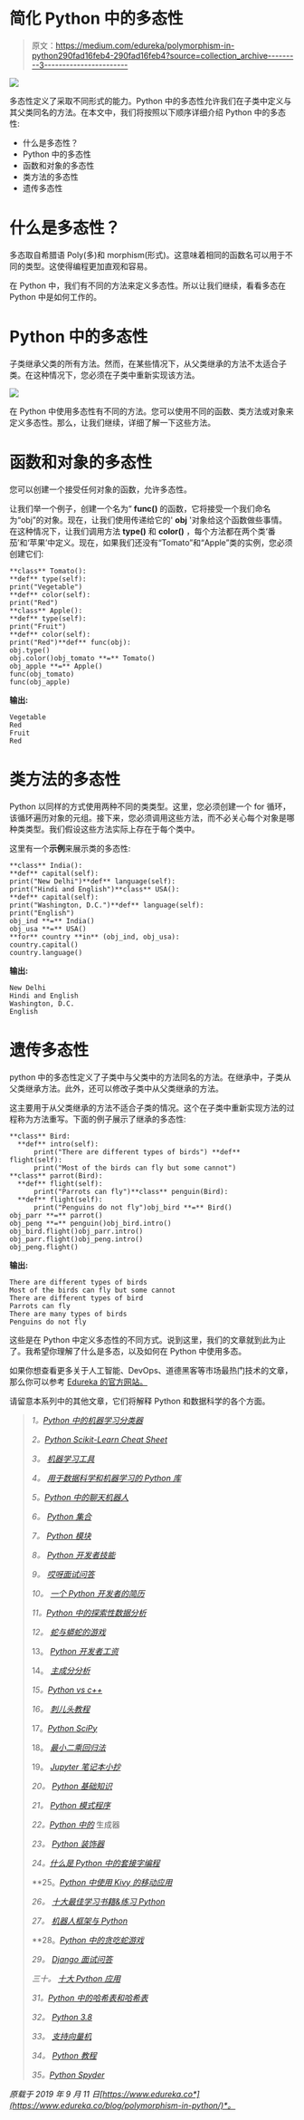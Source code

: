 # 简化 Python 中的多态性

> 原文：<https://medium.com/edureka/polymorphism-in-python290fad16feb4-290fad16feb4?source=collection_archive---------3----------------------->

![](img/09b6e10c8da0f509f08227222ce5bde5.png)

多态性定义了采取不同形式的能力。Python 中的多态性允许我们在子类中定义与其父类同名的方法。在本文中，我们将按照以下顺序详细介绍 Python 中的多态性:

*   什么是多态性？
*   Python 中的多态性
*   函数和对象的多态性
*   类方法的多态性
*   遗传多态性

# 什么是多态性？

多态取自希腊语 Poly(多)和 morphism(形式)。这意味着相同的函数名可以用于不同的类型。这使得编程更加直观和容易。

在 Python 中，我们有不同的方法来定义多态性。所以让我们继续，看看多态在 Python 中是如何工作的。

# Python 中的多态性

子类继承父类的所有方法。然而，在某些情况下，从父类继承的方法不太适合子类。在这种情况下，您必须在子类中重新实现该方法。

![](img/b78ab17cdeef3bd66d4f586441ff68c8.png)

在 Python 中使用多态性有不同的方法。您可以使用不同的函数、类方法或对象来定义多态性。那么，让我们继续，详细了解一下这些方法。

# 函数和对象的多态性

您可以创建一个接受任何对象的函数，允许多态性。

让我们举一个例子，创建一个名为“ **func()** 的函数，它将接受一个我们命名为“obj”的对象。现在，让我们使用传递给它的' **obj** '对象给这个函数做些事情。在这种情况下，让我们调用方法 **type()** 和 **color()** ，每个方法都在两个类‘番茄’和‘苹果’中定义。现在，如果我们还没有“Tomato”和“Apple”类的实例，您必须创建它们:

```
**class** Tomato():
**def** type(self):
print("Vegetable")
**def** color(self):
print("Red")
**class** Apple():
**def** type(self):
print("Fruit")
**def** color(self):
print("Red")**def** func(obj):
obj.type()
obj.color()obj_tomato **=** Tomato()
obj_apple **=** Apple()
func(obj_tomato)
func(obj_apple)
```

**输出:**

```
Vegetable
Red
Fruit
Red
```

# 类方法的多态性

Python 以同样的方式使用两种不同的类类型。这里，您必须创建一个 for 循环，该循环遍历对象的元组。接下来，您必须调用这些方法，而不必关心每个对象是哪种类类型。我们假设这些方法实际上存在于每个类中。

这里有一个**示例**来展示类的多态性:

```
**class** India():
**def** capital(self):
print("New Delhi")**def** language(self):
print("Hindi and English")**class** USA():
**def** capital(self):
print("Washington, D.C.")**def** language(self):
print("English")
obj_ind **=** India()
obj_usa **=** USA()
**for** country **in** (obj_ind, obj_usa):
country.capital()
country.language()
```

**输出:**

```
New Delhi
Hindi and English
Washington, D.C.
English
```

# 遗传多态性

python 中的多态性定义了子类中与父类中的方法同名的方法。在继承中，子类从父类继承方法。此外，还可以修改子类中从父类继承的方法。

这主要用于从父类继承的方法不适合子类的情况。这个在子类中重新实现方法的过程称为方法重写。下面的例子展示了继承的多态性:

```
**class** Bird:
  **def** intro(self):
      print("There are different types of birds") **def** flight(self):
      print("Most of the birds can fly but some cannot")
**class** parrot(Bird):
  **def** flight(self):
      print("Parrots can fly")**class** penguin(Bird):
  **def** flight(self):
      print("Penguins do not fly")obj_bird **=** Bird()
obj_parr **=** parrot()
obj_peng **=** penguin()obj_bird.intro()
obj_bird.flight()obj_parr.intro()
obj_parr.flight()obj_peng.intro()
obj_peng.flight()
```

**输出:**

```
There are different types of birds
Most of the birds can fly but some cannot
There are different types of bird
Parrots can fly
There are many types of birds
Penguins do not fly
```

这些是在 Python 中定义多态性的不同方式。说到这里，我们的文章就到此为止了。我希望你理解了什么是多态，以及如何在 Python 中使用多态。

如果你想查看更多关于人工智能、DevOps、道德黑客等市场最热门技术的文章，那么你可以参考 [Edureka 的官方网站。](https://www.edureka.co/blog/?utm_source=medium&utm_medium=content-link&utm_campaign=polymorphism-in-python)

请留意本系列中的其他文章，它们将解释 Python 和数据科学的各个方面。

> *1。*[*Python 中的机器学习分类器*](/edureka/machine-learning-classifier-c02fbd8400c9)
> 
> *2。*[*Python Scikit-Learn Cheat Sheet*](/edureka/python-scikit-learn-cheat-sheet-9786382be9f5)
> 
> *3。* [*机器学习工具*](/edureka/python-libraries-for-data-science-and-machine-learning-1c502744f277)
> 
> *4。* [*用于数据科学和机器学习的 Python 库*](/edureka/python-libraries-for-data-science-and-machine-learning-1c502744f277)
> 
> *5。*[*Python 中的聊天机器人*](/edureka/how-to-make-a-chatbot-in-python-b68fd390b219)
> 
> *6。* [*Python 集合*](/edureka/collections-in-python-d0bc0ed8d938)
> 
> *7。* [*Python 模块*](/edureka/python-modules-abb0145a5963)
> 
> *8。* [*Python 开发者技能*](/edureka/python-developer-skills-371583a69be1)
> 
> *9。* [*哎呀面试问答*](/edureka/oops-interview-questions-621fc922cdf4)
> 
> *10。* [*一个 Python 开发者的简历*](/edureka/python-developer-resume-ded7799b4389)
> 
> *11。*[*Python 中的探索性数据分析*](/edureka/exploratory-data-analysis-in-python-3ee69362a46e)
> 
> *12。* [*蛇与蟒蛇的游戏*](/edureka/python-turtle-module-361816449390)
> 
> 13。 [*Python 开发者工资*](/edureka/python-developer-salary-ba2eff6a502e)
> 
> 14。 [*主成分分析*](/edureka/principal-component-analysis-69d7a4babc96)
> 
> *15。*[*Python vs c++*](/edureka/python-vs-cpp-c3ffbea01eec)
> 
> *16。* [*刺儿头教程*](/edureka/scrapy-tutorial-5584517658fb)
> 
> 17。[*Python SciPy*](/edureka/scipy-tutorial-38723361ba4b)
> 
> 18。 [*最小二乘回归法*](/edureka/least-square-regression-40b59cca8ea7)
> 
> 19。 [*Jupyter 笔记本小抄*](/edureka/jupyter-notebook-cheat-sheet-88f60d1aca7)
> 
> *20。* [*Python 基础知识*](/edureka/python-basics-f371d7fc0054)
> 
> *21。* [*Python 模式程序*](/edureka/python-pattern-programs-75e1e764a42f)
> 
> *22。*[*Python 中的*](/edureka/generators-in-python-258f21e3d3ff) 生成器
> 
> *23。* [*Python 装饰器*](/edureka/python-decorator-tutorial-bf7b21278564)
> 
> *24。*[](/edureka/spyder-ide-2a91caac4e46)*[*什么是 Python 中的套接字编程*](/edureka/socket-programming-python-bbac2d423bf9)*
> 
> **25。*[*Python 中使用 Kivy 的移动应用*](/edureka/kivy-tutorial-9a0f02fe53f5)*
> 
> **26。* [*十大最佳学习书籍&练习 Python*](/edureka/best-books-for-python-11137561beb7)*
> 
> **27。* [*机器人框架与 Python*](/edureka/robot-framework-tutorial-f8a75ab23cfd)*
> 
> **28。*[*Python 中的贪吃蛇游戏*](/edureka/snake-game-with-pygame-497f1683eeaa)*
> 
> **29。* [*Django 面试问答*](/edureka/django-interview-questions-a4df7bfeb7e8)*
> 
> **三十。* [*十大 Python 应用*](/edureka/python-applications-18b780d64f3b)*
> 
> *31。[*Python 中的哈希表和哈希表*](/edureka/hash-tables-and-hashmaps-in-python-3bd7fc1b00b4)*
> 
> *32。 [*Python 3.8*](/edureka/whats-new-python-3-8-7d52cda747b)*
> 
> **33。* [*支持向量机*](/edureka/support-vector-machine-in-python-539dca55c26a)*
> 
> **34。* [*Python 教程*](/edureka/python-tutorial-be1b3d015745)*
> 
> *35。[*Python Spyder*](/edureka/spyder-ide-2a91caac4e46)*

**原载于 2019 年 9 月 11 日*[*https://www.edureka.co*](https://www.edureka.co/blog/polymorphism-in-python/)*。**